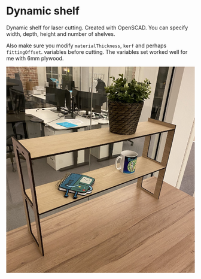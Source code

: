 # Dynamic shelf
Dynamic shelf for laser cutting. Created with OpenSCAD.
You can specify width, depth, height and number of shelves.

Also make sure you modify `materialThickness`, `kerf` and perhaps `fittingOffset`. variables before cutting. The variables set worked well for me with 6mm plywood.

![Shelf as cut from example variables](shelf.jpg "Example shelf")